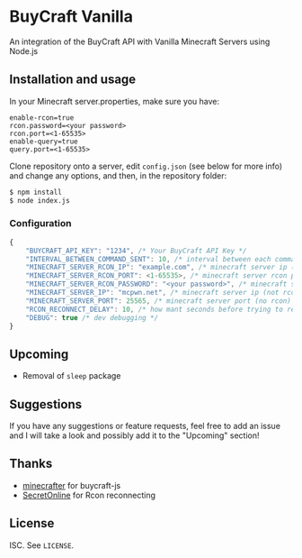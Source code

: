 # BuyCraft Vanilla
An integration of the BuyCraft API with Vanilla Minecraft Servers using Node.js

## Installation and usage

In your Minecraft server.properties, make sure you have:
```
enable-rcon=true
rcon.password=<your password>
rcon.port=<1-65535>
enable-query=true
query.port=<1-65535>
```

Clone repository onto a server, edit ```config.json``` (see below for more info) and change any options, and then, in the repository folder:
```sh
$ npm install
$ node index.js
```

### Configuration
```js
{
    "BUYCRAFT_API_KEY": "1234", /* Your BuyCraft API Key */
    "INTERVAL_BETWEEN_COMMAND_SENT": 10, /* interval between each command is sent to server */
    "MINECRAFT_SERVER_RCON_IP": "example.com", /* minecraft server ip (make sure you have enabled rcon) */
    "MINECRAFT_SERVER_RCON_PORT": <1-65535>, /* minecraft server rcon port */
    "MINECRAFT_SERVER_RCON_PASSWORD": "<your password>", /* minecraft server rcon password */
    "MINECRAFT_SERVER_IP": "mcpwn.net", /* minecraft server ip (not rcon) */
    "MINECRAFT_SERVER_PORT": 25565, /* minecraft server port (no rcon) */
    "RCON_RECONNECT_DELAY": 10, /* how mant seconds before trying to reconnect to rcon */
    "DEBUG": true /* dev debugging */
}
```

## Upcoming
* Removal of `sleep` package

## Suggestions
If you have any suggestions or feature requests, feel free to add an issue and I will take a look and possibly add it to the "Upcoming" section!

## Thanks
* [minecrafter](https://github.com/hydrabolt) for buycraft-js
* [SecretOnline](https://github.com/secretonline) for Rcon reconnecting

## License

ISC. See `LICENSE`.
